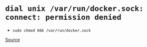 # `dial unix /var/run/docker.sock: connect: permission denied`

- `sudo chmod 666 /var/run/docker.sock`

[Source](https://www.digitalocean.com/community/questions/how-to-fix-docker-got-permission-denied-while-trying-to-connect-to-the-docker-daemon-socket)
